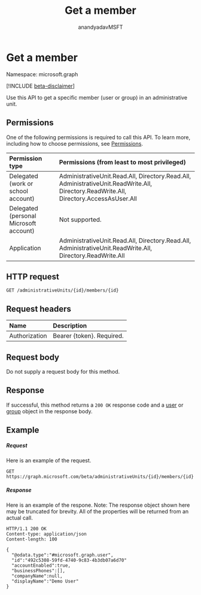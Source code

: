 ﻿---
title: "Get a member"
description: "Use this API to get a specific member (user or group) in an administrative unit."
author: "anandyadavMSFT"
localization_priority: Normal
ms.prod: "microsoft-identity-platform"
doc_type: apiPageType
---

# Get a member

Namespace: microsoft.graph

[!INCLUDE [beta-disclaimer](../../includes/beta-disclaimer.md)]

Use this API to get a specific member (user or group) in an administrative unit.

## Permissions

One of the following permissions is required to call this API. To learn more, including how to choose permissions, see [Permissions](/graph/permissions-reference).

| Permission type                        | Permissions (from least to most privileged)                                                                                            |
| :------------------------------------- | :------------------------------------------------------------------------------------------------------------------------------------- |
| Delegated (work or school account)     | AdministrativeUnit.Read.All, Directory.Read.All, AdministrativeUnit.ReadWrite.All, Directory.ReadWrite.All, Directory.AccessAsUser.All |
| Delegated (personal Microsoft account) | Not supported.                                                                                                                         |
| Application                            | AdministrativeUnit.Read.All, Directory.Read.All, AdministrativeUnit.ReadWrite.All, Directory.ReadWrite.All                             |

## HTTP request

```http
GET /administrativeUnits/{id}/members/{id}
```

## Request headers

| Name          | Description               |
| :------------ | :------------------------ |
| Authorization | Bearer {token}. Required. |

## Request body

Do not supply a request body for this method.

## Response

If successful, this method returns a `200 OK` response code and a [user](../resources/user.md) or [group](../resources/group.md) object in the response body.

## Example

##### Request

Here is an example of the request.

```http
GET https://graph.microsoft.com/beta/administrativeUnits/{id}/members/{id}
```

##### Response

Here is an example of the respone. Note: The response object shown here may be truncated for brevity. All of the properties will be returned from an actual call.

```http
HTTP/1.1 200 OK
Content-type: application/json
Content-length: 100

{
  "@odata.type":"#microsoft.graph.user",
  "id":"492c5308-59fd-4740-9c83-4b3db07a6d70"
  "accountEnabled":true,
  "businessPhones":[],
  "companyName":null,
  "displayName":"Demo User"
}
```
